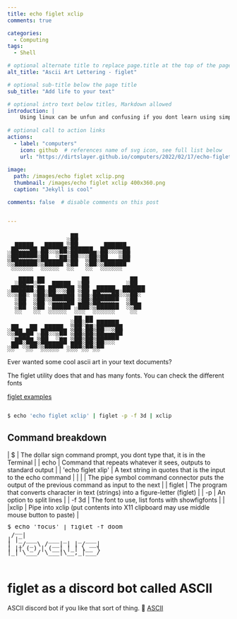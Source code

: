 ```yaml
---
title: echo figlet xclip
comments: true

categories:
  - Computing
tags:
  - Shell

# optional alternate title to replace page.title at the top of the page
alt_title: "Ascii Art Lettering - figlet"

# optional sub-title below the page title
sub_title: "Add life to your text"

# optional intro text below titles, Markdown allowed
introduction: |
    Using linux can be unfun and confusing if you dont learn using simple tools. Here is a one line command that lets you paste ascii art representations (figures) of letters. figlet draws the font and xclip simply places it in X11 clipboard. echo 'can you hear me' |
    
# optional call to action links
actions:
  - label: "computers"
    icon: github  # references name of svg icon, see full list below
    url: "https://dirtslayer.github.io/computers/2022/02/17/echo-figlet-xclip.html"
  
image: 
  path: /images/echo figlet xclip.png
  thumbnail: /images/echo figlet xclip 400x360.png
  caption: "Jekyll is cool"

comments: false  # disable comments on this post


---
```


<pre style="line-height:.7 !important; overflow:hidden">

                 ██              
                ░██              
  █████   █████ ░██       ██████ 
 ██░░░██ ██░░░██░██████  ██░░░░██
░███████░██  ░░ ░██░░░██░██   ░██
░██░░░░ ░██   ██░██  ░██░██   ░██
░░██████░░█████ ░██  ░██░░██████ 
 ░░░░░░  ░░░░░  ░░   ░░  ░░░░░░  


   ████ ██          ██           ██  
  ░██░ ░░   █████  ░██          ░██  
 ██████ ██ ██░░░██ ░██  █████  ██████
░░░██░ ░██░██  ░██ ░██ ██░░░██░░░██░ 
  ░██  ░██░░██████ ░██░███████  ░██  
  ░██  ░██ ░░░░░██ ░██░██░░░░   ░██  
  ░██  ░██  █████  ███░░██████  ░░██ 
  ░░   ░░  ░░░░░  ░░░  ░░░░░░    ░░  

                  ██ ██        
                 ░██░░  ██████ 
 ██   ██  █████  ░██ ██░██░░░██
░░██ ██  ██░░░██ ░██░██░██  ░██
 ░░███  ░██  ░░  ░██░██░██████ 
  ██░██ ░██   ██ ░██░██░██░░░  
 ██ ░░██░░█████  ███░██░██     
░░   ░░  ░░░░░  ░░░ ░░ ░░      
</pre>

Ever wanted some cool ascii art in your text documents? 

The figlet utility does that and has many fonts. You can check the different fonts

[figlet examples](http://www.figlet.org/examples.html)

```sh

$ echo 'echo figlet xclip' | figlet -p -f 3d | xclip

```

## Command breakdown


| $                  | The dollar sign command prompt, you dont type that, it is in the Terminal                      |
| echo               | Command that repeats whatever it sees, outputs to standard output                              |
| 'echo figlet xlip' | A text string in quotes that is the input to the echo command                                  |
| \|                 | The pipe symbol command connector puts the output of the previous command as input to the next |
| figlet             | The program that converts character in text (strings) into a figure-letter (figlet)            |
| -p                 | An option to split lines                                                                       |
| -f 3d              | The font to use,  list fonts with showfigfonts                                                 |
| \|xclip            | Pipe into xclip (put contents into X11 clipboard may use middle mouse button to paste)         |


<pre style="line-height:.7 !important; overflow:hidden">
$ echo 'focus' | figlet -f doom
  __                     
 / _|                    
| |_ ___   ___ _   _ ___ 
|  _/ _ \ / __| | | / __|
| || (_) | (__| |_| \__ \
|_| \___/ \___|\__,_|___/
                         
 </pre>



# figlet as a discord bot called ASCII

ASCII discord bot if you like that sort of thing. 🤔
[ASCII](https://top.gg/bot/326619566719369217)

